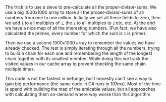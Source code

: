 The trick is to use a sieve to pre-calculate all the proper-divisor-sums.
We use a big 1000x1000 array to store all the proper-divisor-sums of all numbers from one to one million.
Initially we set all these fields to zero, then we add `1` to all multiples of `1`, the `2` to all multiples to `2` etc, etc.
At the end we have a nice map of all the interesting numbers. (Fun fact: we have also calculated the primes, every number for which the sum is `1` is prime).

Then we use a second 1000x1000 array to remember the values we have already checked.
The rest is simply iterating through all the numbers, trying to build a chain for each one and remembering the length of the longest chain together with its smallest member.
While doing this we track the visited values in our cache array to prevent checking the same chain multiple times.

This code is not the fastest in befunge, but I honestly can't see a way to gain big performance (the same code in C# runs in 107ms).
Most of the time is spend with building the map of the amicable values, but all approaches with calculating them on-demand where way worse than this algorithm.